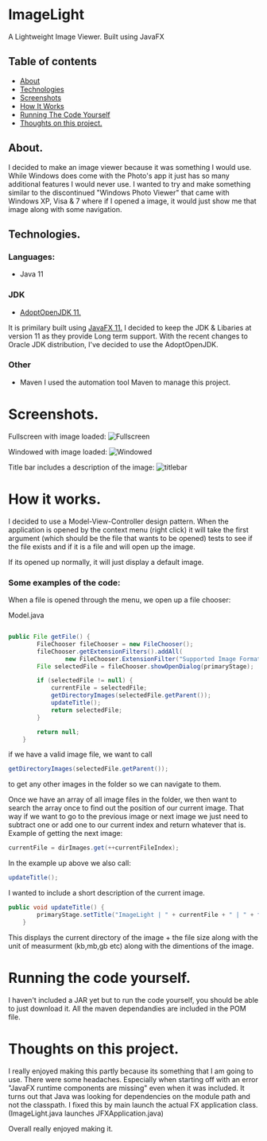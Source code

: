 # ImageLight
A Lightweight Image Viewer. Built using JavaFX

## Table of contents
* [About](#about)
* [Technologies](#technologies)
* [Screenshots](#screenshots)
* [How It Works](#how-it-works)
* [Running The Code Yourself](#running-the-code-yourself)
* [Thoughts on this project.](thoughts-on-this-project-&-what-i've-learned)

## About.
I decided to make an image viewer because it was something I would use. While Windows does come with the Photo's app it just has so many additional features I would never use. I wanted to try and make something similar to the discontinued "Windows Photo Viewer" that came with Windows XP, Visa & 7 where if I opened a image, it would just show me that image along with some navigation. 

## Technologies. 
### Languages:
- Java 11

### JDK
- [AdoptOpenJDK 11.](https://adoptopenjdk.net/)

It is primilary built using [JavaFX 11.](https://openjfx.io/openjfx-docs/)
I decided to keep the JDK & Libaries at version 11 as they provide Long term support. 
With the recent changes to Oracle JDK distribution, I've decided to use the AdoptOpenJDK.

### Other
- Maven
I used the automation tool Maven to manage this project. 

# Screenshots.
Fullscreen with image loaded:
![Fullscreen](https://i.imgur.com/K9kigPY.jpg)

Windowed with image loaded:
![Windowed](https://i.imgur.com/yiEl3E0.jpg)

Title bar includes a description of the image:
![titlebar](https://i.imgur.com/QZQOUdH.jpg)


# How it works. 
I decided to use a Model-View-Controller design pattern. 
When the application is opened by the context menu (right click) it will take the first argument (which should be the file that wants to be opened) tests to see if the file exists and if it is a file and will open up the image. 

If its opened up normally, it will just display a default image. 

### Some examples of the code:

When a file is opened through the menu, we open up a file chooser:

Model.java 
```java

public File getFile() {
        FileChooser fileChooser = new FileChooser();
        fileChooser.getExtensionFilters().addAll(
                new FileChooser.ExtensionFilter("Supported Image Formats", "*.bmp", "*.jpg", "*.jpeg,", "*.png"));
        File selectedFile = fileChooser.showOpenDialog(primaryStage);

        if (selectedFile != null) {
            currentFile = selectedFile;
            getDirectoryImages(selectedFile.getParent());
            updateTitle();
            return selectedFile;
        }

        return null;
    }
```

if we have a valid image file, we want to call 
```java
getDirectoryImages(selectedFile.getParent());
```
to get any other images in the folder so we can navigate to them.

Once we have an array of all image files in the folder, we then want to search the array once to find out the position of our current image. That way if we want to go to the previous image or next image we just need to subtract one or add one to our current index and return whatever that is. Example of getting the next image:

```java
currentFile = dirImages.get(++currentFileIndex);
```

In the example up above we also call:
```java
updateTitle();
```

I wanted to include a short description of the current image.

```java
public void updateTitle() {
        primaryStage.setTitle("ImageLight | " + currentFile + " | " + formatFileSize(currentFile.length()) + " | " + getDimensions());
    }
```

This displays the current directory of the image + the file size along with the unit of measurment (kb,mb,gb etc) along with the dimentions of the image. 

# Running the code yourself.

I haven't included a JAR yet but to run the code yourself, you should be able to just download it. All the maven dependandies are included in the POM file. 

# Thoughts on this project.
I really enjoyed making this partly because its something that I am going to use. There were some headaches. Especially when starting off with an error "JavaFX runtime components are missing" even when it was included. It turns out that Java was looking for dependencies on the module path and not the classpath. I fixed this by main launch the actual FX application class. (ImageLight.java launches JFXApplication.java)

Overall really enjoyed making it. 
